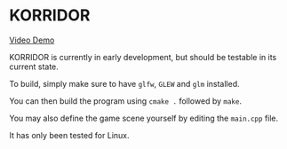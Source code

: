 # KORRIDOR

[Video Demo](https://www.youtube.com/watch?v=xBvkNm1Suy4)

KORRIDOR is currently in early development, but should be testable in its current state.

To build, simply make sure to have `glfw`, `GLEW` and `glm` installed.

You can then build the program using `cmake .` followed by `make`.

You may also define the game scene yourself by editing the `main.cpp` file.

It has only been tested for Linux.
